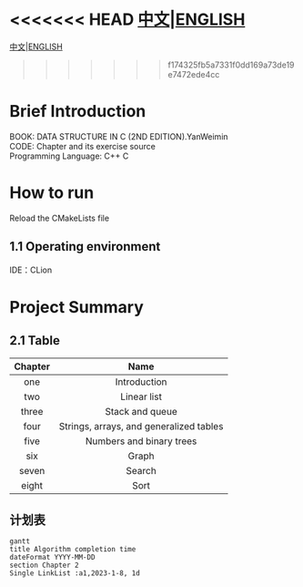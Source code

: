 <<<<<<< HEAD
[中文](Source/DataStructure_Cpp/README.md)|[ENGLISH](Source/DataStructure_Cpp/README_EN.md)
=======
[中文](README.md)|[ENGLISH](README_EN.md)
>>>>>>> f174325fb5a7331f0dd169a73de19e7472ede4cc
# Brief Introduction
BOOK: DATA STRUCTURE IN C (2ND EDITION).YanWeimin  
CODE: Chapter and its exercise source  
Programming Language: C++ C

#  How to run
Reload the CMakeLists file

## 1.1 Operating environment
IDE：CLion

# Project Summary
## 2.1 Table
| Chapter | Name  |
|:-------:|:---:|
|   one   | Introduction  |
|   two   |Linear list|
|  three  |Stack and queue|
|  four   |Strings, arrays, and generalized tables|
|  five   |Numbers and binary trees|
|   six   |Graph|
|  seven  |Search|
|  eight  |Sort|

## 计划表
```mermaid
gantt
title Algorithm completion time
dateFormat YYYY-MM-DD
section Chapter 2 
Single LinkList :a1,2023-1-8, 1d
```